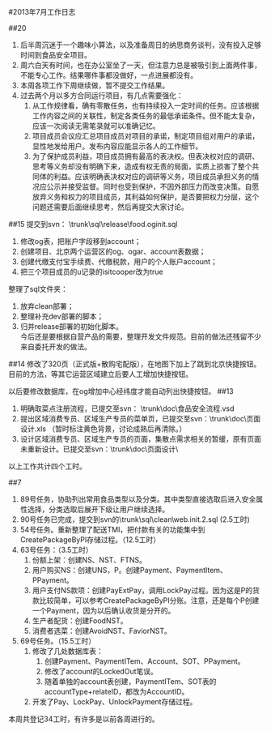 #2013年7月工作日志

##20
1. 后半周沉迷于一个趣味小算法，以及准备周日的纳思商务谈判，没有投入足够时间到食品安全项目。 
2. 周六白天有时间，也在办公室坐了一天，但注意力总是被吸引到上面两件事，不能专心工作。结果哪件事都没做好，一点进展都没有。
3. 本周各项工作下周继续做，暂不提交工作结果。
4. 过去两个月以多方合同运行项目，有几点需要强化：
	1. 从工作规律看，确有零散任务，也有持续投入一定时间的任务。应该根据工作内容之间的关联性，制定各类任务的最低承诺条件。但不能太复杂，应该一次阅读无需笔录就可以准确记忆。
	2. 项目成员会议应汇总项目成员对项目的承诺，制定项目组对用户的承诺，显性地发给用户。发布内容应能显示各人的工作细节。
	3. 为了保护成员利益，项目成员拥有最高的表决权。但表决权对应的调研、思考等义务却没有明确下来，造成有权无责的局面，实质上损害了整个共同体的利益。应该明确表决权对应的调研等义务，项目成员承担义务的情况应公示并接受监督。同时也受到保护，不因外部压力而改变决策。自愿放弃义务和权力的项目成员，其利益如何保护，是否要把权力分层，这个问题还需要后面继续思考，然后再提交大家讨论。

##15
提交到svn： \trunk\sql\release\food.oginit.sql  
1. 修改og表，把账户字段移到account；  
2. 创建项目、北京两个运营区的og、ogar、account表数据；  
3. 创建代缴支付宝手续费、代缴税款，用户的个人账户account；  
4. 把三个项目成员的u记录的isitcooper改为true  

整理了sql文件夹：  
1. 放弃clean部署；  
2. 整理补充dev部署的脚本；  
3. 归并release部署的初始化脚本。  
今后还是要根据自营产品的需要，整理开发文件规范。目前的做法还残留不少来自委托开发的做法。

##14
修改了320页（正式版+散购宅配版），在地图下加上了跳到北京快捷按钮。
目前的方法，等其它运营区域建立后要人工增加快捷按钮。

以后要修改数据库，在og增加中心经纬度才能自动列出快捷按钮。
##13
1. 明确取菜点注册流程，已提交至svn： \trunk\doc\食品安全流程.vsd
2. 提出区域消费专员、区域生产专员的菜单页，已提交至svn：\trunk\doc\页面设计.xls （暂时标注黄色背景，讨论成熟后再清除。）
3. 设计区域消费专员、区域生产专员的页面，集散点需求相关的暂缓，原有页面未重新设计。已提交至svn：\trunk\doc\页面设计\

以上工作共计四个工时。

##7
1. 89号任务，协助列出常用食品类型以及分类。其中类型直接选取后进入安全属性选择，分类选取后展开下级让用户继续选择。
2. 90号任务已完成，提交到svn的\trunk\sql\clean\web.init.2.sql  (2.5工时)
3. 54号任务。重新整理了配送TMI，把付款有关的功能集中到CreatePackageByPI存储过程。（12.5工时）
4. 63号任务：（3.5工时）
	1. 份额上架：创建NS、NST、FTNS。
	2. 用户购买NS：创建UNS，P。创建Payment、PaymentItem、PPayment。
	3. 用户支付NS款项：创建PayExtPay，调用LockPay过程。因为这是P的货款比较简单，可以参考CreatePackageByPI分账。注意，还是每个P创建一个Payment，因为以后确认收货是分开的。
	4. 生产者配货：创建FoodNST。
	5. 消费者选菜：创建AvoidNST、FaviorNST。
5. 69号任务。（15.5工时）
	1. 修改了几处数据库表：
		1. 创建Payment、PaymentITem、Account、SOT、PPayment。
		2. 修改了account的LockedOut笔误。
		3. 随着单独的account表创建，PaymentITem、SOT表的accountType+relateID，都改为AccountID。
	2. 开发了Pay、LockPay、UnlockPayment存储过程。

本周共登记34工时，有许多是以前各周进行的。